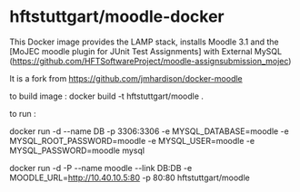 hftstuttgart/moodle-docker
==========================

This Docker image provides the LAMP stack, installs Moodle 3.1 and the [MoJEC moodle plugin for JUnit Test Assignments] with External MySQL (https://github.com/HFTSoftwareProject/moodle-assignsubmission_mojec)

It is a fork from https://github.com/jmhardison/docker-moodle

to build image : docker build -t hftstuttgart/moodle .

to run :

docker run -d --name DB -p 3306:3306 -e MYSQL_DATABASE=moodle -e MYSQL_ROOT_PASSWORD=moodle -e MYSQL_USER=moodle -e MYSQL_PASSWORD=moodle mysql

docker run -d -P --name moodle --link DB:DB -e MOODLE_URL=http://10.40.10.5:80 -p 80:80 hftstuttgart/moodle
